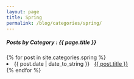 ```yaml
---
layout: page
title: Spring
permalink: /blog/categories/spring/
---
```


<h5> Posts by Category : {{ page.title }} </h5>

<div class="card">
{% for post in site.categories.spring %}
 <li class="category-posts"><span>{{ post.date | date_to_string }}</span> &nbsp; <a href="{{ post.url }}">{{ post.title }}</a></li>
{% endfor %}
</div>